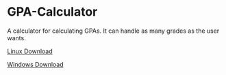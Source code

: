 # GPA-Calculator

A calculator for calculating GPAs. It can handle as many grades as the user wants.

[Linux Download](https://github.com/ErikRoda/GPA-Calculator/releases/download/1.0.0/gpaCalc)

[Windows Download](https://github.com/ErikRoda/GPA-Calculator/releases/download/1.0.0/gpaCalc.exe)
